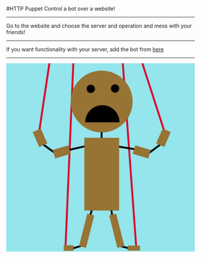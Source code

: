 #HTTP Puppet
Control a bot over a website!

<hr>

Go to the website and choose the server and operation and mess with your friends!

<hr>

If you want functionality with your server, add the bot from <a href="https://discord.com/api/oauth2/authorize?client_id=932446955664179261&permissions=8&scope=bot">here</a>

<hr>
<img src="https://raw.githubusercontent.com/IStrikeboomI/HTTPuppet/master/README%20resources/images/puppet.jpg">
